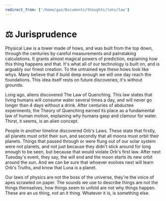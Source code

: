 ```yaml
---
redirect_from: ['/home/gaz/Documents/thoughts/lens/law']
---
```

# ⚖️ Jurisprudence

Physical Law is a tower made of hows, and was built from the top down, through
the centuries by careful measurements and painstaking calculations. It grants
almost magical powers of prediction, explaining how this thing happens and that.
It's what all of our technology is built on, and is arguably our finest
creation. To the untrained eye these hows look like whys. Many believe that if
build deep enough we will one day reach the foundations. This idea itself rests
on future discoveries; it's without grounds.

Long ago, aliens discovered The Law of Quenching. This law states that living
humans will consume water several times a day, and will never go longer than
4 days without a drink. After centuries of abductee experiments, the Theory
of Quenching earned its place as a fundamental law of human motion, explaining
*why* humans gasp and clamour for water. Thirst, it seems, is an alien concept.

People in another timeline discovered Orb's Laws. These state that firstly, all
planets must orbit their sun, and secondly that all moons must orbit their
planets. Things that passed through or were flung out of our solar system were
not planets, and not just because they didn't stick around for long enough to be
seen, but because that would violate Orb's first law. After next Tuesday's
event, they say, the will end and the moon starts its new orbit around the sun.
And we can be sure that whoever evolves next will learn Orb's Truths, and know
that Luna *is* a planet.

Our laws of physics are not the boss of the universe, they're the voice of apes
scrawled on paper. The sounds we use to describe things are not the things
themselves, how things seem to unfold are not why things happen. These are an us
thing, not an it thing. Whatever it is, is something else.
